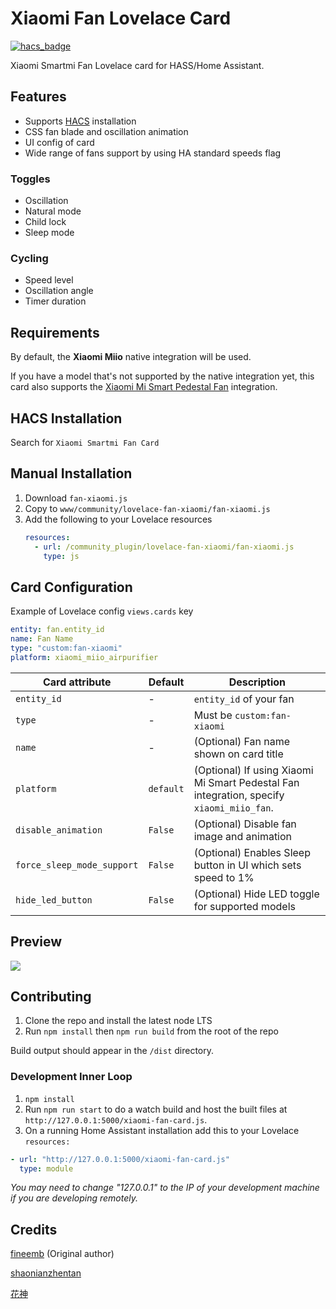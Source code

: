 # Xiaomi Fan Lovelace Card

[![hacs_badge](https://img.shields.io/badge/HACS-Default-orange.svg)](https://github.com/custom-components/hacs)

Xiaomi Smartmi Fan Lovelace card for HASS/Home Assistant.

## Features

- Supports [HACS](https://github.com/custom-components/hacs) installation
- CSS fan blade and oscillation animation
- UI config of card
- Wide range of fans support by using HA standard speeds flag

### Toggles

- Oscillation
- Natural mode
- Child lock
- Sleep mode

### Cycling

- Speed level
- Oscillation angle
- Timer duration

## Requirements

By default, the **Xiaomi Miio** native integration will be used.

If you have a model that's not supported by the native integration yet, this card also supports the [Xiaomi Mi Smart Pedestal Fan](https://github.com/syssi/xiaomi_fan) integration.

## HACS Installation

Search for `Xiaomi Smartmi Fan Card`

## Manual Installation

1. Download `fan-xiaomi.js`
1. Copy to `www/community/lovelace-fan-xiaomi/fan-xiaomi.js`
1. Add the following to your Lovelace resources
   ```yaml
   resources:
     - url: /community_plugin/lovelace-fan-xiaomi/fan-xiaomi.js
       type: js
   ```

## Card Configuration

Example of Lovelace config `views.cards` key

```yaml
entity: fan.entity_id
name: Fan Name
type: "custom:fan-xiaomi"
platform: xiaomi_miio_airpurifier
```

| Card attribute             | Default   | Description                                                                              |
| -------------------------- | --------- | ---------------------------------------------------------------------------------------- |
| `entity_id`                | -         | `entity_id` of your fan                                                                  |
| `type`                     | -         | Must be `custom:fan-xiaomi`                                                              |
| `name`                     | -         | (Optional) Fan name shown on card title                                                  |
| `platform`                 | `default` | (Optional) If using Xiaomi Mi Smart Pedestal Fan integration, specify `xiaomi_miio_fan`. |
| `disable_animation`        | `False`   | (Optional) Disable fan image and animation                                               |
| `force_sleep_mode_support` | `False`   | (Optional) Enables Sleep button in UI which sets speed to 1%                             |
| `hide_led_button`          | `False`   | (Optional) Hide LED toggle for supported models                                          |

## Preview

![](preview.gif)

## Contributing

1. Clone the repo and install the latest node LTS
1. Run `npm install` then `npm run build` from the root of the repo

Build output should appear in the `/dist` directory.

### Development Inner Loop

1. `npm install`
1. Run `npm run start` to do a watch build and host the built files at `http://127.0.0.1:5000/xiaomi-fan-card.js`.
1. On a running Home Assistant installation add this to your Lovelace
   `resources:`

```yaml
- url: "http://127.0.0.1:5000/xiaomi-fan-card.js"
  type: module
```

_You may need to change "127.0.0.1" to the IP of your development machine if you are developing remotely._

## Credits

[fineemb](https://github.com/fineemb) (Original author)

[shaonianzhentan](https://github.com/shaonianzhentan/)

[花神](https://github.com/yaming116)
